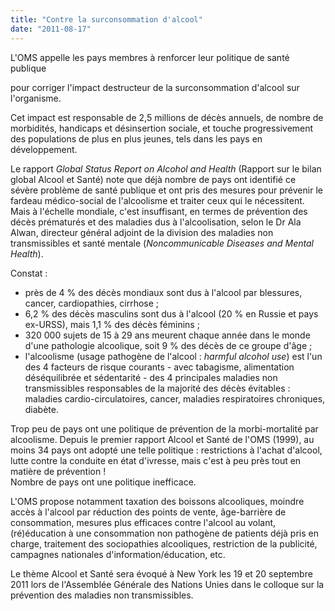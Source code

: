 ```yaml
---
title: "Contre la surconsommation d'alcool"
date: "2011-08-17"
---
```


L'OMS appelle les pays membres à renforcer leur politique de santé publique

pour corriger l'impact destructeur de la surconsommation d'alcool sur l'organisme.

Cet impact est responsable de 2,5 millions de décès annuels, de nombre de morbidités, handicaps et désinsertion sociale, et touche progressivement des populations de plus en plus jeunes, tels dans les pays en développement.

Le rapport *Global Status Report on Alcohol and Health* (Rapport sur le bilan global Alcool et Santé) note que déjà nombre de pays ont identifié ce sévère problème de santé publique et ont pris des mesures pour prévenir le fardeau médico-social de l'alcoolisme et traiter ceux qui le nécessitent. Mais à l'échelle mondiale, c'est insuffisant, en termes de prévention des décès prématurés et des maladies dus à l'alcoolisation, selon le Dr Ala Alwan, directeur général adjoint de la division des maladies non transmissibles et santé mentale (*Noncommunicable Diseases and Mental Health*).

Constat :

- près de 4 % des décès mondiaux sont dus à l'alcool par blessures, cancer, cardiopathies, cirrhose ;
- 6,2 % des décès masculins sont dus à l'alcool (20 % en Russie et pays ex-URSS), mais 1,1 % des décès féminins ;
- 320 000 sujets de 15 à 29 ans meurent chaque année dans le monde d'une pathologie alcoolique, soit 9 % des décès de ce groupe d'âge ;
- l'alcoolisme (usage pathogène de l'alcool : *harmful alcohol use*) est l'un des 4 facteurs de risque courants - avec tabagisme, alimentation déséquilibrée et sédentarité - des 4 principales maladies non transmissibles responsables de la majorité des décès évitables : maladies cardio-circulatoires, cancer, maladies respiratoires chroniques, diabète.

Trop peu de pays ont une politique de prévention de la morbi-mortalité par alcoolisme. Depuis le premier rapport Alcool et Santé de l'OMS (1999), au moins 34 pays ont adopté une telle politique : restrictions à l'achat d'alcool, lutte contre la conduite en état d'ivresse, mais c'est à peu près tout en matière de prévention !  
Nombre de pays ont une politique inefficace.

L'OMS propose notamment taxation des boissons alcooliques, moindre accès à l'alcool par réduction des points de vente, âge-barrière de consommation, mesures plus efficaces contre l'alcool au volant, (ré)éducation à une consommation non pathogène de patients déjà pris en charge, traitement des sociopathies alcooliques, restriction de la publicité, campagnes nationales d'information/éducation, etc.

Le thème Alcool et Santé sera évoqué à New York les 19 et 20 septembre 2011 lors de l'Assemblée Générale des Nations Unies dans le colloque sur la prévention des maladies non transmissibles.
